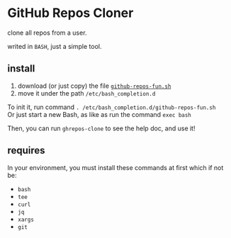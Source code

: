 # GitHub Repos Cloner

clone all repos from a user.

writed in `BASH`, just a simple tool.

## install

1. download (or just copy) the file [`github-repos-fun.sh`](./github-repos-fun.sh)  
2. move it under the path `/etc/bash_completion.d`  


To init it, run command `. /etc/bash_completion.d/github-repos-fun.sh`  
Or just start a new Bash, as like as run the command `exec bash`  

Then, you can run `ghrepos-clone` to see the help doc, and use it!

## requires

In your environment, you must install these commands at first which if not be:

- `bash`
- `tee`
- `curl`
- `jq`
- `xargs`
- `git`

